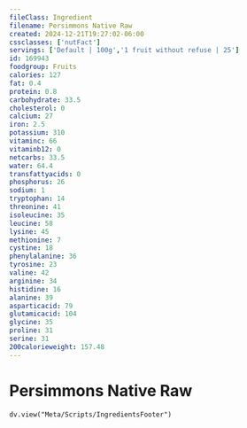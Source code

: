 ```yaml
---
fileClass: Ingredient
filename: Persimmons Native Raw
created: 2024-12-21T19:27:02-06:00
cssclasses: ['nutFact']
servings: ['Default | 100g','1 fruit without refuse | 25']
id: 169943
foodgroup: Fruits
calories: 127
fat: 0.4
protein: 0.8
carbohydrate: 33.5
cholesterol: 0
calcium: 27
iron: 2.5
potassium: 310
vitaminc: 66
vitaminb12: 0
netcarbs: 33.5
water: 64.4
transfattyacids: 0
phosphorus: 26
sodium: 1
tryptophan: 14
threonine: 41
isoleucine: 35
leucine: 58
lysine: 45
methionine: 7
cystine: 18
phenylalanine: 36
tyrosine: 23
valine: 42
arginine: 34
histidine: 16
alanine: 39
asparticacid: 79
glutamicacid: 104
glycine: 35
proline: 31
serine: 31
200calorieweight: 157.48
---
```


# Persimmons Native Raw

```dataviewjs
dv.view("Meta/Scripts/IngredientsFooter")
```